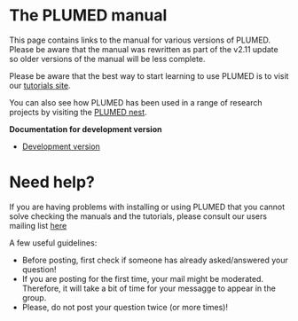 # The PLUMED manual 

This page contains links to the manual for various versions of PLUMED.  Please be aware that the manual
was rewritten as part of the  v2.11 update so older versions of the manual will be less complete.

Please be aware that the best way to start learning to use PLUMED is to visit our [tutorials site](https://www.plumed-tutorials.org).

You can also see how PLUMED has been used in a range of research projects by visiting the [PLUMED nest](https://www.plumed-nest.org).

__Documentation for development version__

* [Development version](new-manual/manual.md)

# Need help?

If you are having problems with installing or using PLUMED that you cannot solve checking the manuals and the tutorials, please consult our users mailing list [here](https://groups.google.com/g/plumed-users)

A few useful guidelines:

* Before posting, first check if someone has already asked/answered your question!
* If you are posting for the first time, your mail might be moderated. Therefore, it will take a bit of time for your messagge to appear in the group.
* Please, do not post your question twice (or more times)!
